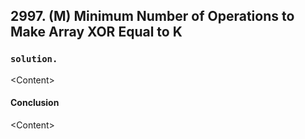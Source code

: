 ## 2997. (M) Minimum Number of Operations to Make Array XOR Equal to K

### `solution.`
\<Content\>  

#### Conclusion
\<Content\>  
  

